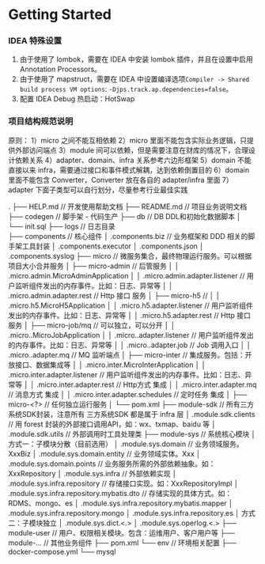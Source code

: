 # Getting Started

### IDEA 特殊设置

1. 由于使用了 lombok，需要在 IDEA 中安装 lombok 插件，并且在设置中启用 Annotation Processors。
2. 由于使用了 mapstruct，需要在 IDEA 中设置编译选项`Compiler -> Shared build process VM options`: `-Djps.track.ap.dependencies=false`。
3. 配置 IDEA Debug 热启动：HotSwap


### 项目结构规范说明
原则：
1）micro 之间不能互相依赖
2）micro 里面不能包含实际业务逻辑，只提供外部访问端点
3）module 间可以依赖，但是需要注意在财库的情况下，合理设计依赖关系
4）adapter、domain、infra 关系参考六边形框架
5）domain 不能直接以来 infra，需要通过接口和事件模式解耦，达到依赖倒置目的
6）domain 里面不能包含 Converter，Converter 放在各自的 adapter/infra 里面
7）adapter 下面子类型可以自行划分，尽量参考行业最佳实践

.
├── HELP.md       // 开发使用帮助文档
├── README.md     // 项目业务说明文档
├── codegen       // 脚手架 - 代码生产
├── db                   // DB DDL和初始化数据脚本
│   └── init.sql
├── logs                 // 日志目录    
├── components   // 核心组件
│       <root-package>.components.biz    // 业务框架和 DDD 相关的脚手架工具封装
│       <root-package>.components.executor
│       <root-package>.components.json
│       <root-package>.components.syslog
├── micro                // 微服务集合，最终物理运行服务。可以根据项目大小合并服务
│   ├── micro-admin      // 后管服务
│   │       <root-package>.micro.admin.MicroAdminApplication
│   │       <root-package>.micro.admin.adapter.listener     // 用户监听组件发出的内存事件。比如：日志、异常等
│   │       <root-package>.micro.admin.adapter.rest         // Http 接口 服务
│   ├── micro-h5        //
│   │       <root-package>.micro.h5.MicroH5Application
│   │       <root-package>.micro.h5.adapter.listener     // 用户监听组件发出的内存事件。比如：日志、异常等
│   │       <root-package>.micro.h5.adapter.rest         // Http 接口 服务
│   ├── micro-job/mq    // 可以独立，可以分开
│   │       <root-package>.micro.<?>.MicroJobApplication
│   │       <root-package>.micro.<?>.adapter.listener     // 用户监听组件发出的内存事件。比如：日志、异常等
│   │       <root-package>.micro.<?>.adapter.job          // Job 调用入口
│   │       <root-package>.micro.<?>.adapter.mq           // MQ 监听端点
│   ├── micro-inter     // 集成服务。包括：开放接口、数据集成等
│   │       <root-package>.micro.inter.MicroInterApplication
│   │       <root-package>.micro.inter.adapter.listener     // 用户监听组件发出的内存事件。比如：日志、异常等
│   │       <root-package>.micro.inter.adapter.rest         // Http方式 集成
│   │       <root-package>.micro.inter.adapter.mq           // 消息方式 集成
│   │       <root-package>.micro.inter.adapter.schedules    // 定时任务 集成
│   ├── micro-<?>     // 任何独立运行服务
│   └── pom.xml
├── module-sdk          // 所有三方系统SDK封装，注意所有 三方系统SDK 都是属于 infra 层
│       <root-package>.module.sdk.clients  // 用 forest 封装的外部接口调用API，如：wx、txmap、baidu 等
│       <root-package>.module.sdk.utils    // 外部调用时工具处理类
├── module-sys          // 系统核心模块
│    方式一：子模块分散（目前选用）
│       <root-package>.module.sys.domain                        // 业务领域服务。XxxBiz
│       <root-package>.module.sys.domain.entity                 // 业务领域实体。Xxx
│       <root-package>.module.sys.domain.points                 // 业务服务所需的外部依赖抽象。如：XxxRepository
│       <root-package>.module.sys.infra                         // 外部依赖实现
│       <root-package>.module.sys.infra.repository              // 存储接口实现。如：XxxRepositoryImpl
│       <root-package>.module.sys.infra.repository.mybatis.dto  // 存储实现的具体方式。如：RDMS、mongo、es
│       <root-package>.module.sys.infra.repository.mybatis.mapper
│       <root-package>.module.sys.infra.repository.mongo
│       <root-package>.module.sys.infra.repository.es
│    方式二：子模块独立
│       <root-package>.module.sys.dict.<.>
│       <root-package>.module.sys.operlog.<.>
├── module-user     // 用户、权限相关模块。包含：运维用户、客户用户等
├── module-...      // 其他业务组件
├── pom.xml
└── env             // 环境相关配置
    ├── docker-compose.yml
    └── mysql
